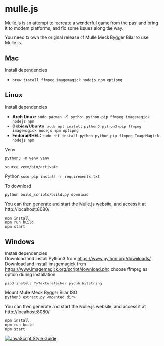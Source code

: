 # mulle.js

Mulle.js is an attempt to recreate a wonderful game from the past and bring it to modern platforms, and fix some issues along the way.

You need to own the original release of Mulle Meck Bygger Bilar to use Mulle.js.


## Mac
Install dependencies
* `brew install ffmpeg imagemagick nodejs npm optipng`


## Linux
Install dependencies
* **Arch Linux:** `sudo pacman -S python python-pip ffmpeg imagemagick nodejs npm`
* **Debian/Ubuntu:** `sudo apt install python3 python3-pip ffmpeg imagemagick nodejs npm optipng`
* **Fedora/RHEL:** `sudo dnf install python python-pip ffmpeg ImageMagick nodejs npm`

Venv
```
python3 -m venv venv
```

```
source venv/bin/activate
```

Python
`sudo pip install -r requirements.txt`

To download
```
python build_scripts/build.py download
```

You can then generate and start the Mulle.js website, and access it at http://localhost:8080/
```
npm install
npm run build
npm start
```

## Windows
Install dependencies  
Download and install Python3 from https://www.python.org/downloads/  
Download and install imagemagick from https://www.imagemagick.org/script/download.php choose ffmpeg as option during installation

`pip3 install PyTexturePacker pydub bitstring`

Mount Mulle Meck Bygger Bilar ISO  
`python3 extract.py <mounted dir>`

You can then generate and start the Mulle.js website, and access it at http://localhost:8080/
```
npm install
npm run build
npm start
```
[![JavaScript Style Guide](https://cdn.rawgit.com/standard/standard/master/badge.svg)](https://github.com/standard/standard)
